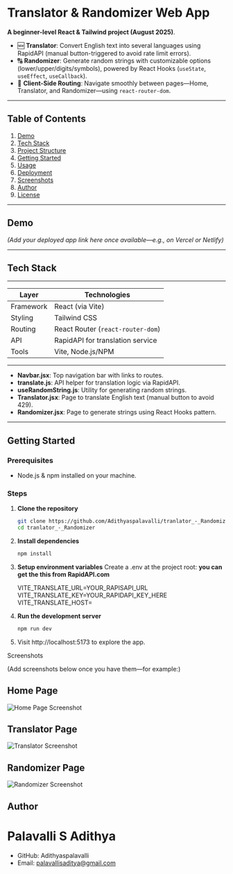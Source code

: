 # Translator & Randomizer Web App

**A beginner-level React & Tailwind project  (August 2025)**.

- 🆕 **Translator**: Convert English text into several languages using RapidAPI (manual button-triggered to avoid rate limit errors).
- 🔠 **Randomizer**: Generate random strings with customizable options (lower/upper/digits/symbols), powered by React Hooks (`useState`, `useEffect`, `useCallback`).
- 🧭 **Client-Side Routing**: Navigate smoothly between pages—Home, Translator, and Randomizer—using `react-router-dom`.

---

##  Table of Contents

1. [Demo](#demo)
2. [Tech Stack](#tech-stack)
3. [Project Structure](#project-structure)
4. [Getting Started](#getting-started)
5. [Usage](#usage)
6. [Deployment](#deployment)
7. [Screenshots](#screenshots)
8. [Author](#author)
9. [License](#license)


---

##  Demo

*(Add your deployed app link here once available—e.g., on Vercel or Netlify)*

---

##  Tech Stack
-------------------------------------------------------------
| Layer     | Technologies                                  |
|-----------|-----------------------------------------------|
| Framework | React (via Vite)                              |
| Styling   | Tailwind CSS                                  |
| Routing   | React Router (`react-router-dom`)             |
| API       | RapidAPI for translation service              |
| Tools     | Vite, Node.js/NPM                             |
-------------------------------------------------------------


- **Navbar.jsx**: Top navigation bar with links to routes.
- **translate.js**: API helper for translation logic via RapidAPI.
- **useRandomString.js**: Utility for generating random strings.
- **Translator.jsx**: Page to translate English text (manual button to avoid 429).
- **Randomizer.jsx**: Page to generate strings using React Hooks pattern.

---

##  Getting Started

### Prerequisites

- Node.js & npm installed on your machine.

### Steps

1. **Clone the repository**  
   ```bash
   git clone https://github.com/Adithyaspalavalli/tranlator_-_Randomizer.git
   cd tranlator_-_Randomizer

2. **Install dependencies**
    ```bash
    npm install

3. **Setup environment variables**
   Create a .env at the project root:
   **you can get the this from RapidAPI.com**

   VITE_TRANSLATE_URL=YOUR_RAPISAPI_URL
   VITE_TRANSLATE_KEY=YOUR_RAPIDAPI_KEY_HERE
   VITE_TRANSLATE_HOST=

4. **Run the development server**
    ```bash
    npm run dev

5. Visit http://localhost:5173 to explore the app.

Screenshots

(Add screenshots below once you have them—for example:)

## Home Page
![Home Page Screenshot](src/assets/Home_Page.png)

## Translator Page
![Translator Screenshot](src/assets/Translator.png)

## Randomizer Page
![Randomizer Screenshot](src/assets/Randamizer.png)

## Author

# Palavalli S Adithya

- GitHub: Adithyaspalavalli
- Email: palavallisaditya@gmail.com

